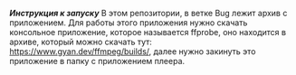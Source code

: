 _______Инструкция к запуску_______
В этом репозитории, в ветке Bug лежит архив с приложением.
Для работы этого приложения нужно скачать консольное приложение, которое называется ffprobe, оно находится в архиве,
  который можно скачать тут: https://www.gyan.dev/ffmpeg/builds/,
    далее нужно закинуть это приложение в папку с приложением плеера.
